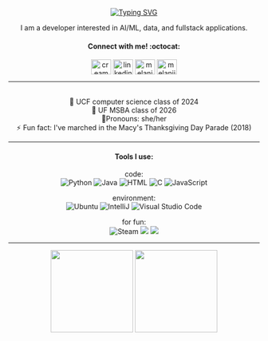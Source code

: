 <!--
**mel4ni3/mel4ni3** is a ✨ _special_ ✨ repository because its `README.md` (this file) appears on your GitHub profile.

Here are some ideas to get you started:

- 🔭 I’m currently working on ...
- 🌱 I’m currently learning ...
- 👯 I’m looking to collaborate on ...
- 🤔 I’m looking for help with ...
- 💬 Ask me about ...
- 📫 How to reach me: ...
- 😄 Pronouns: ...
- ⚡ Fun fact: ...
-->

<p align="center"><a href="https://git.io/typing-svg"><img src="https://readme-typing-svg.demolab.com?font=Fira+Code&weight=700&pause=1000&center=true&vCenter=true&width=435&lines=Hi%2C+I'm+Melanie!+%E2%9C%A8" alt="Typing SVG" /></a></p>

<p align="center">I am a developer interested in AI/ML, data, and fullstack applications.</p>

<h4 align="center">Connect with me! :octocat:</h4>

<p align="Center">
<a href="https://x.com/creamcakex" target="blank"><img align="center" src="https://cdn.jsdelivr.net/npm/simple-icons@latest/icons/x.svg" alt="creamcakex" height="30" width="40" /></a>
<a href="https://linkedin.com/in/melanie-ehrlich/" target="blank"><img align="center" src="https://raw.githubusercontent.com/rahuldkjain/github-profile-readme-generator/master/src/images/icons/Social/linked-in-alt.svg" alt="linkedin.com/in/melanie-ehrlich/" height="30" width="40" /></a>
<a href="https://kaggle.com/melanieehrlich" target="blank"><img align="center" src="https://raw.githubusercontent.com/rahuldkjain/github-profile-readme-generator/master/src/images/icons/Social/kaggle.svg" alt="melanieehrlich" height="30" width="40" /></a>
<a href="https://instagram.com/melaniie.exe" target="blank"><img align="center" src="https://raw.githubusercontent.com/rahuldkjain/github-profile-readme-generator/master/src/images/icons/Social/instagram.svg" alt="melaniie.exe" height="30" width="40" /></a>
</p>

<hr>
<p align="center">
	<br> 🖤 UCF computer science class of 2024
	<br> 🐊 UF MSBA class of 2026
	<br> 🔷Pronouns: she/her
	<br> ⚡ Fun fact: I've marched in the Macy's Thanksgiving Day Parade (2018)
</p>

---

<h4 align="Center"> Tools I use:</h4>

<p align="center">
code:
<br>
<img src="https://img.shields.io/badge/-Python-ff4db8?style=flat&logo=python&logoColor=white" alt="Python">
<img src="https://img.shields.io/badge/-Java-ae54ff?style=flat&logo=Java&logoColor=white" alt="Java">
<img src="https://img.shields.io/badge/-HTML-4eaff2?style=flat&logo=HTML5&logoColor=white" alt="HTML">
<img src="https://img.shields.io/badge/-C-8abf49?style=flat&logo=c&logoColor=white" alt="C">
<img src="https://img.shields.io/badge/-JavaScript-ff4d66?style=flat&logo=node.js&logoColor=white" alt="JavaScript">
</p>

<p align="center">
environment:
<br>
<img src="https://img.shields.io/badge/-Ubuntu-orange?style=flat&logo=ubuntu&logoColor=white" alt="Ubuntu">
<img src="https://img.shields.io/badge/-IntelliJ-ff4db8?style=flat&logo=intellijidea&logoColor=white" alt="IntelliJ">
<img src="https://img.shields.io/badge/-VS_Code-ae54ff?style=flat&logo=visualstudiocode&logoColor=white" alt="Visual Studio Code">
</p>
	
<p align="center">
for fun:
<br>
<img src="https://img.shields.io/badge/-Gaming-4eaff2?style=flat&logo=steam&logoColor=white" alt="Steam">
<img src="https://img.shields.io/badge/-Shows-ff4d66?style=flat&logo=netflix&logoColor=white alt="Netflix">
<img src="https://img.shields.io/badge/-Music-8abf49?style=flat&logo=spotify&logoColor=white alt="Spotify">
</p>

---

<p align="center">
	<img height="165px" src="https://github-readme-stats.vercel.app/api?username=mel4ni3&show_icons=true&count_private=true&title_color=e041a0&text_color=1f1f1f&icon_color=368cc9">
	<img height="165px" src="https://github-readme-stats.vercel.app/api/top-langs/?username=mel4ni3&layout=compact&count_private=false&hide=css&title_color=e041a0&text_color=1f1f1f&icon_color=368cc9">
</p>
